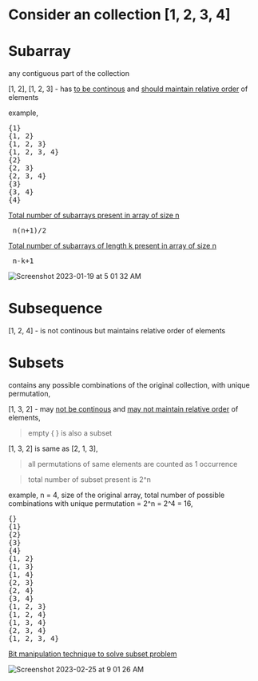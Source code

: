# Consider an collection [1, 2, 3, 4]

# Subarray
any contiguous part of the collection   

[1, 2], [1, 2, 3] - has <ins>to be continous</ins> and <ins>should maintain relative order</ins> of elements  

example,  
<pre>
{1}
{1, 2}
{1, 2, 3}
{1, 2, 3, 4}
{2}
{2, 3}
{2, 3, 4}
{3}
{3, 4}
{4}
</pre>

<ins>Total number of subarrays present in array of size n</ins>    
<pre> n(n+1)/2 </pre>

<ins>Total number of subarrays of length k present in array of size n</ins>   
<pre> n-k+1 </pre>

![Screenshot 2023-01-19 at 5 01 32 AM](https://user-images.githubusercontent.com/16437905/213319477-dbd9b752-f44a-4425-951f-ed9c4a0da270.png)

# Subsequence 
[1, 2, 4] - is not continous but maintains relative order of elements  


# Subsets   
contains any possible combinations of the original collection, with unique permutation,  

[1, 3, 2] - may <ins>not be continous</ins> and <ins>may not maintain relative order</ins> of elements,  

> empty { } is also a subset  

[1, 3, 2] is same as [2, 1, 3],  
> all permutations of same elements are counted as 1 occurrence  

> total number of subset present is 2^n  

example, n = 4, size of the original array, total number of possible combinations with unique permutation = 2^n = 2^4 = 16,  
<pre>
{}
{1}
{2}
{3}
{4}
{1, 2}
{1, 3}
{1, 4}
{2, 3}
{2, 4}
{3, 4}
{1, 2, 3}
{1, 2, 4}
{1, 3, 4}
{2, 3, 4}
{1, 2, 3, 4}
</pre>

<ins>Bit manipulation technique to solve subset problem</ins>    

![Screenshot 2023-02-25 at 9 01 26 AM](https://user-images.githubusercontent.com/16437905/221334024-45eab26b-dd98-4ec6-9a37-5bf4235031f9.png)
